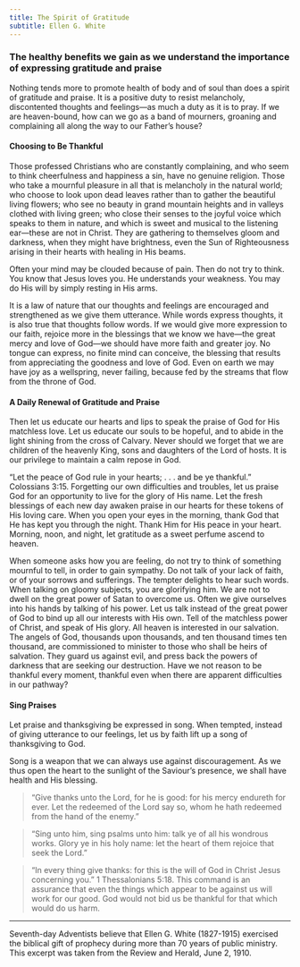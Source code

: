 ```yaml
---
title: The Spirit of Gratitude
subtitle: Ellen G. White
---
```


### The healthy benefits we gain as we understand the importance of expressing gratitude and praise

Nothing tends more to promote health of body and of soul than does a spirit of gratitude and praise. It is a positive duty to resist melancholy, discontented thoughts and feelings—as much a duty as it is to pray. If we are heaven-bound, how can we go as a band of mourners, groaning and complaining all along the way to our Father’s house?

#### Choosing to Be Thankful

Those professed Christians who are constantly complaining, and who seem to think cheerfulness and happiness a sin, have no genuine religion. Those who take a mournful pleasure in all that is melancholy in the natural world; who choose to look upon dead leaves rather than to gather the beautiful living flowers; who see no beauty in grand mountain heights and in valleys clothed with living green; who close their senses to the joyful voice which speaks to them in nature, and which is sweet and musical to the listening ear—these are not in Christ. They are gathering to themselves gloom and darkness, when they might have brightness, even the Sun of Righteousness arising in their hearts with healing in His beams.

Often your mind may be clouded because of pain. Then do not try to think. You know that Jesus loves you. He understands your weakness. You may do His will by simply resting in His arms.

It is a law of nature that our thoughts and feelings are encouraged and strengthened as we give them utterance. While words express thoughts, it is also true that thoughts follow words. If we would give more expression to our faith, rejoice more in the blessings that we know we have—the great mercy and love of God—we should have more faith and greater joy. No tongue can express, no finite mind can conceive, the blessing that results from appreciating the goodness and love of God. Even on earth we may have joy as a wellspring, never failing, because fed by the streams that flow from the throne of God.

#### A Daily Renewal of Gratitude and Praise

Then let us educate our hearts and lips to speak the praise of God for His matchless love. Let us educate our souls to be hopeful, and to abide in the light shining from the cross of Calvary. Never should we forget that we are children of the heavenly King, sons and daughters of the Lord of hosts. It is our privilege to maintain a calm repose in God.

“Let the peace of God rule in your hearts; . . . and be ye thankful.” Colossians 3:15. Forgetting our own difficulties and troubles, let us praise God for an opportunity to live for the glory of His name. Let the fresh blessings of each new day awaken praise in our hearts for these tokens of His loving care. When you open your eyes in the morning, thank God that He has kept you through the night. Thank Him for His peace in your heart. Morning, noon, and night, let gratitude as a sweet perfume ascend to heaven.

When someone asks how you are feeling, do not try to think of something mournful to tell, in order to gain sympathy. Do not talk of your lack of faith, or of your sorrows and sufferings. The tempter delights to hear such words. When talking on gloomy subjects, you are glorifying him. We are not to dwell on the great power of Satan to overcome us. Often we give ourselves into his hands by talking of his power. Let us talk instead of the great power of God to bind up all our interests with His own. Tell of the matchless power of Christ, and speak of His glory. All heaven is interested in our salvation. The angels of God, thousands upon thousands, and ten thousand times ten thousand, are commissioned to minister to those who shall be heirs of salvation. They guard us against evil, and press back the powers of darkness that are seeking our destruction. Have we not reason to be thankful every moment, thankful even when there are apparent difficulties in our pathway?

#### Sing Praises

Let praise and thanksgiving be expressed in song. When tempted, instead of giving utterance to our feelings, let us by faith lift up a song of thanksgiving to God.

Song is a weapon that we can always use against discouragement. As we thus open the heart to the sunlight of the Saviour’s presence, we shall have health and His blessing.

> “Give thanks unto the Lord, for he is good: for his mercy endureth for ever. Let the redeemed of the Lord say so, whom he hath redeemed from the hand of the enemy.”

> “Sing unto him, sing psalms unto him: talk ye of all his wondrous works. Glory ye in his holy name: let the heart of them rejoice that seek the Lord.”

> “In every thing give thanks: for this is the will of God in Christ Jesus concerning you.” 1 Thessalonians 5:18. This command is an assurance that even the things which appear to be against us will work for our good. God would not bid us be thankful for that which would do us harm. 

---

Seventh-day Adventists believe that Ellen G. White (1827-1915) exercised the biblical gift of prophecy during more than 70 years of public ministry. This excerpt was taken from the Review and Herald, June 2, 1910.